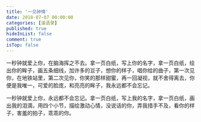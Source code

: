 ```yaml
---
title: '一见钟情'
date: 2018-07-07 00:00:00
categories: [溪语录]
published: true
hideInList: false
comment: true 
isTop: false
---
```


一秒钟就爱上你，在脑海挥之不去。拿一页白纸，写上你的名字，拿一页白纸，绘出你的眸子，画五条细线，加许多的豆子，想你的样子，唱你给的曲子，第一次见你，在地铁站里，第二次见你，你笑的那样甜蜜，再一回凝视，就不舍得离去，你便是我唯一，可爱的脸庞，和亮亮的眸子，我永远都不会忘记。

一秒钟就爱上你，永远都不会忘记。拿一页白纸，写上我的名字，拿一页白纸，画出我的泪滴，用四个小节，描绘激动心情，没说话的你，弄我措手不及，看你的样子，害羞的拍子，乖乖的你。

